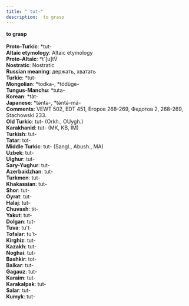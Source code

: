 ```yaml
---
title: " tut-"
description:  to grasp
---
```

<p data-pagefind-weight="0.5">
<strong> to grasp</strong><br><br>
<strong>Proto-Turkic</strong>:  *tut-<br>
<strong>Altaic etymology</strong>:  Altaic etymology<br>
<strong> Proto-Altaic</strong>:  *t`[u]tV́<br>
<strong>Nostratic</strong>:  Nostratic<br>
<strong>Russian meaning</strong>:  держать, хватать<br>
<strong>Turkic</strong>:  *tut-<br>
<strong>Mongolian</strong>:  *todka-, *tödüge-<br>
<strong>Tungus-Manchu</strong>:  *tuta-<br>
<strong>Korean</strong>:  *tàt-<br>
<strong>Japanese</strong>:  *tǝ̀ntǝ-, *tǝ́ntǝ́-má-<br>
<strong>Comments</strong>:  VEWT 502, EDT 451, Егоров 268-269, Федотов 2, 268-269, Stachowski 233.<br>
<strong>Old Turkic</strong>:  tut- (Orkh., OUygh.)<br>
<strong>Karakhanid</strong>:  tut- (MK, KB, IM)<br>
<strong>Turkish</strong>:  tut-<br>
<strong>Tatar</strong>:  tot-<br>
<strong>Middle Turkic</strong>:  tut- (Sangl., Abush., MA)<br>
<strong>Uzbek</strong>:  tut-<br>
<strong>Uighur</strong>:  tut-<br>
<strong>Sary-Yughur</strong>:  tut-<br>
<strong>Azerbaidzhan</strong>:  tut-<br>
<strong>Turkmen</strong>:  tut-<br>
<strong>Khakassian</strong>:  tut-<br>
<strong>Shor</strong>:  tut-<br>
<strong>Oyrat</strong>:  tut-<br>
<strong>Halaj</strong>:  tut-<br>
<strong>Chuvash</strong>:  tɨt-<br>
<strong>Yakut</strong>:  tut-<br>
<strong>Dolgan</strong>:  tut-<br>
<strong>Tuva</strong>:  tu't-<br>
<strong>Tofalar</strong>:  tu't-<br>
<strong>Kirghiz</strong>:  tut-<br>
<strong>Kazakh</strong>:  tut-<br>
<strong>Noghai</strong>:  tut-<br>
<strong>Bashkir</strong>:  tot-<br>
<strong>Balkar</strong>:  tut-<br>
<strong>Gagauz</strong>:  tut-<br>
<strong>Karaim</strong>:  tut-<br>
<strong>Karakalpak</strong>:  tut-<br>
<strong>Salar</strong>:  tut-<br>
<strong>Kumyk</strong>:  tut-<br>

</p>
